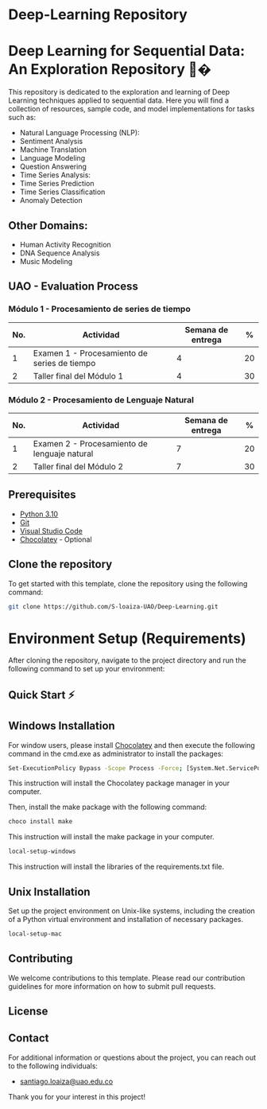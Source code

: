 # Deep-Learning Repository
# Deep Learning for Sequential Data: An Exploration Repository 🤖�
This repository is dedicated to the exploration and learning of Deep Learning techniques applied to sequential data. 
Here you will find a collection of resources, sample code, and model implementations for tasks such as:
- Natural Language Processing (NLP):
- Sentiment Analysis
- Machine Translation
- Language Modeling
- Question Answering
- Time Series Analysis:
- Time Series Prediction
- Time Series Classification
- Anomaly Detection
## Other Domains:
- Human Activity Recognition
- DNA Sequence Analysis
- Music Modeling

## UAO - Evaluation Process

### Módulo 1 - Procesamiento de series de tiempo

| No. | Actividad                                                    | Semana de entrega | %   |
| --- | ------------------------------------------------------------ | ----------------- | --- |
| 1   | Examen 1 - Procesamiento de series de tiempo                 | 4                 | 20  |
| 2   | Taller final del Módulo 1                                    | 4                 | 30  |


### Módulo 2 - Procesamiento de Lenguaje Natural

| No. |  Actividad                                                   | Semana de entrega | %  |
|-----|--------------------------------------------------------------|-------------------|----|
| 1   | Examen 2 - Procesamiento de lenguaje natural                 |       7           | 20 |
| 2   | Taller final del Módulo 2                                    |       7           | 30 |

## Prerequisites

- [Python 3.10](https://www.python.org/downloads/release/python-3100/)
- [Git](https://git-scm.com/downloads)
- [Visual Studio Code](https://code.visualstudio.com/)
- [Chocolatey](https://chocolatey.org/install)  - Optional

## Clone the repository

To get started with this template, clone the repository using the following command:

```sh
git clone https://github.com/S-loaiza-UAO/Deep-Learning.git
```

# Environment Setup (Requirements)

After cloning the repository, navigate to the project directory and run the following command to set up your environment:

## Quick Start ⚡

## Windows Installation

For window users, please install [Chocolatey](https://chocolatey.org/install) and then execute the following command in the cmd.exe as administrator to install the packages:

```sh
Set-ExecutionPolicy Bypass -Scope Process -Force; [System.Net.ServicePointManager]::SecurityProtocol = [System.Net.ServicePointManager]::SecurityProtocol -bor 3072; iex ((New-Object System.Net.WebClient).DownloadString('https://community.chocolatey.org/install.ps1'))
```
This instruction will install the Chocolatey package manager in your computer.

Then, install the make package with the following command:

```sh
choco install make
```

This instruction will install the make package in your computer.


```sh
local-setup-windows
```

This instruction will install the libraries of the requirements.txt file.

## Unix Installation

Set up the project environment on Unix-like systems, including the creation of a Python virtual environment and installation of necessary packages.

```sh
local-setup-mac
```

## Contributing
We welcome contributions to this template. Please read our contribution guidelines for more information on how to submit pull requests.

## License

## Contact

For additional information or questions about the project, you can reach out to the following individuals:

- santiago.loaiza@uao.edu.co

Thank you for your interest in this project!
